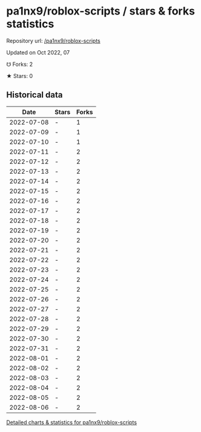 # pa1nx9/roblox-scripts / stars & forks statistics

Repository url: [/pa1nx9/roblox-scripts](https://github.com/pa1nx9/roblox-scripts)

Updated on Oct 2022, 07

☋ Forks: 2

★ Stars: 0

## Historical data
| Date | Stars | Forks |
|------|-------|-------|
| 2022-07-08 | - | 1 | 
| 2022-07-09 | - | 1 | 
| 2022-07-10 | - | 1 | 
| 2022-07-11 | - | 2 | 
| 2022-07-12 | - | 2 | 
| 2022-07-13 | - | 2 | 
| 2022-07-14 | - | 2 | 
| 2022-07-15 | - | 2 | 
| 2022-07-16 | - | 2 | 
| 2022-07-17 | - | 2 | 
| 2022-07-18 | - | 2 | 
| 2022-07-19 | - | 2 | 
| 2022-07-20 | - | 2 | 
| 2022-07-21 | - | 2 | 
| 2022-07-22 | - | 2 | 
| 2022-07-23 | - | 2 | 
| 2022-07-24 | - | 2 | 
| 2022-07-25 | - | 2 | 
| 2022-07-26 | - | 2 | 
| 2022-07-27 | - | 2 | 
| 2022-07-28 | - | 2 | 
| 2022-07-29 | - | 2 | 
| 2022-07-30 | - | 2 | 
| 2022-07-31 | - | 2 | 
| 2022-08-01 | - | 2 | 
| 2022-08-02 | - | 2 | 
| 2022-08-03 | - | 2 | 
| 2022-08-04 | - | 2 | 
| 2022-08-05 | - | 2 | 
| 2022-08-06 | - | 2 | 


[Detailed charts & statistics for pa1nx9/roblox-scripts](https://reviewgithub.com/rep/pa1nx9/roblox-scripts)

